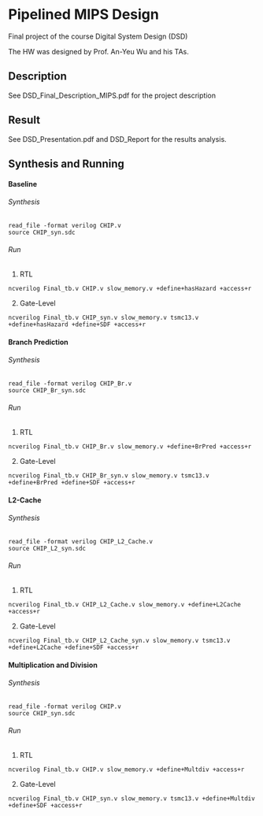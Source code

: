 # Pipelined MIPS Design

Final project of the course Digital System Design (DSD)

The HW was designed by Prof. An-Yeu Wu and his TAs.

## Description

See DSD_Final_Description_MIPS.pdf for the project description

## Result

See DSD_Presentation.pdf and DSD_Report for the results analysis.

## Synthesis and Running

#### Baseline

###### Synthesis

```
read_file -format verilog CHIP.v
source CHIP_syn.sdc
```

###### Run

1. RTL

```
ncverilog Final_tb.v CHIP.v slow_memory.v +define+hasHazard +access+r
```

2. Gate-Level

```
ncverilog Final_tb.v CHIP_syn.v slow_memory.v tsmc13.v +define+hasHazard +define+SDF +access+r
```

#### Branch Prediction

###### Synthesis

```
read_file -format verilog CHIP_Br.v
source CHIP_Br_syn.sdc
```

###### Run

1. RTL

```
ncverilog Final_tb.v CHIP_Br.v slow_memory.v +define+BrPred +access+r
```

2. Gate-Level

```
ncverilog Final_tb.v CHIP_Br_syn.v slow_memory.v tsmc13.v +define+BrPred +define+SDF +access+r
```

#### L2-Cache

###### Synthesis

```
read_file -format verilog CHIP_L2_Cache.v
source CHIP_L2_syn.sdc
```

###### Run

1. RTL

```
ncverilog Final_tb.v CHIP_L2_Cache.v slow_memory.v +define+L2Cache +access+r
```

2. Gate-Level

```
ncverilog Final_tb.v CHIP_L2_Cache_syn.v slow_memory.v tsmc13.v +define+L2Cache +define+SDF +access+r
```

#### Multiplication and Division

###### Synthesis

```
read_file -format verilog CHIP.v
source CHIP_syn.sdc
```

###### Run

1. RTL

```
ncverilog Final_tb.v CHIP.v slow_memory.v +define+Multdiv +access+r
```

2. Gate-Level

```
ncverilog Final_tb.v CHIP_syn.v slow_memory.v tsmc13.v +define+Multdiv +define+SDF +access+r
```